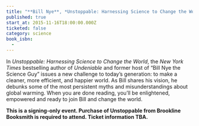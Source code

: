 ```yaml
---
title: "**Bill Nye**, *Unstoppable: Harnessing Science to Change the World*"
published: true
start_at: 2015-11-16T18:00:00.000Z
ticketed: false
category: science
book_isbn:
  -
---
```

In *Unstoppable: Harnessing Science to Change the World*, the *New York Times* bestselling author of *Undeniable* and former host of “Bill Nye the Science Guy” issues a new challenge to today’s generation: to make a cleaner, more efficient, and happier world. As Bill shares his vision, he debunks some of the most persistent myths and misunderstandings about global warming. When you are done reading, you’ll be enlightened, empowered and ready to join Bill and change the world.

**This is a signing-only event. Purchase of Unstoppable from Brookline Booksmith is required to attend. Ticket information TBA.**